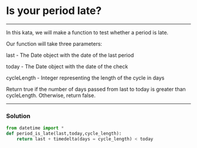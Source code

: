 # Is your period late?

---

In this kata, we will make a function to test whether a period is late.

Our function will take three parameters:

last - The Date object with the date of the last period

today - The Date object with the date of the check

cycleLength - Integer representing the length of the cycle in days

Return true if the number of days passed from last to today is greater than cycleLength. Otherwise, return false.

---

### Solution

```py
from datetime import *
def period_is_late(last,today,cycle_length):
    return last + timedelta(days = cycle_length) < today
```
